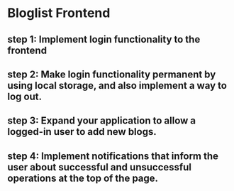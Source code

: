 # Bloglist Frontend

## step 1: Implement login functionality to the frontend

## step 2: Make login functionality permanent by using local storage, and also implement a way to log out.

## step 3: Expand your application to allow a logged-in user to add new blogs.

## step 4: Implement notifications that inform the user about successful and unsuccessful operations at the top of the page.
